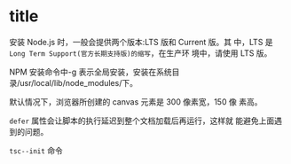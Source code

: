 # title

安装 Node.js 时，一般会提供两个版本:LTS 版和 Current 版。其 中，LTS 是 `Long Term Support(官方长期支持版)的缩写`，在生产环 境中，请使用 LTS 版。

NPM 安装命令中-g 表示全局安装，安装在系统目 录/usr/local/lib/node_modules/下。

默认情况下，浏览器所创建的 canvas 元素是 300 像素宽，150 像 素高。

`defer` 属性会让脚本的执行延迟到整个文档加载后再运行，这样就 能避免上面遇到的问题。

`tsc--init` 命令
